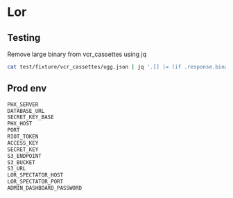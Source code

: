 # Lor

## Testing
Remove large binary from vcr_cassettes using jq

```bash
cat test/fixture/vcr_cassettes/ugg.json | jq '.[] |= (if .response.binary == true then .response.body = "g20AAAAA" else . end)'
```

## Prod env

```bash
PHX_SERVER
DATABASE_URL
SECRET_KEY_BASE
PHX_HOST
PORT
RIOT_TOKEN
ACCESS_KEY
SECRET_KEY
S3_ENDPOINT
S3_BUCKET
S3_URL
LOR_SPECTATOR_HOST
LOR_SPECTATOR_PORT
ADMIN_DASHBOARD_PASSWORD
```
